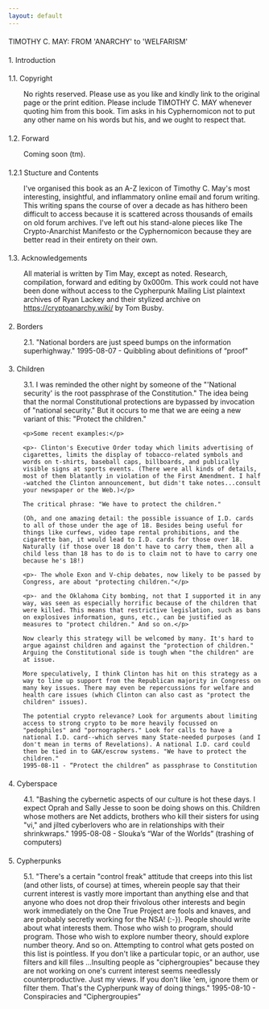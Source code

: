```yaml
---
layout: default
---
```


<style>h1,h2,h3,h4,h5,h6{font-weight:400;font-size:1em;border-bottom:none;}p{margin-left:30px;}</style>

# TIMOTHY C. MAY: FROM 'ANARCHY' to 'WELFARISM'

### 1. Introduction

### 1.1. Copyright

No rights reserved. Please use as you like and kindly link to the
original page or the print edition. Please include TIMOTHY C. MAY
whenever quoting him from this book. Tim asks in his Cyphernomicon
not to put any other name on his words but his, and we ought to
respect that.

### 1.2. Forward

Coming soon (tm).

### 1.2.1 Stucture and Contents

I've organised this book as an A-Z lexicon of Timothy C. May's most
interesting, insightful, and inflammatory online email and forum
writing. This writing spans the course of over a decade as has
hithero been difficult to access because it is scattered across
thousands of emails on old forum archives. I've left out his
stand-alone pieces like The Crypto-Anarchist Manifesto or the
Cyphernomicon because they are better read in their entirety on
  their own.

### 1.3. Acknowledgements 

All material is written by Tim May, except as noted. Research,
compilation, forward and editing by 0x000m. This work could not
have been done without access to the Cypherpunk Mailing List
plaintext archives of Ryan Lackey and their stylized archive on
  https://cryptoanarchy.wiki/ by Tom Busby.


### 2. Borders

   2.1. "National borders are just speed bumps on the information 
         superhighway." 
         1995-08-07 - Quibbling about definitions of “proof"            

### 3. Children

   3.1. I was reminded the other night by someone of the "'National 
        security' is the root passphrase of the Constitution." The idea 
        being that the normal Constitutional protections are bypassed by 
        invocation of "national security." But it occurs to me that we are
        eeing a new variant of this: "Protect the children."

        <p>Some recent examples:</p>

        <p>- Clinton's Executive Order today which limits advertising of 
        cigarettes, limits the display of tobacco-related symbols and 
        words on t-shirts, baseball caps, billboards, and publically 
        visible signs at sports events. (There were all kinds of details, 
        most of them blatantly in violation of the First Amendment. I half
        -watched the Clinton announcement, but didn't take notes...consult 
        your newspaper or the Web.)</p>

        The critical phrase: "We have to protect the children."

        (Oh, and one amazing detail: the possible issuance of I.D. cards 
        to all of those under the age of 18. Besides being useful for 
        things like curfews, video tape rental prohibitions, and the 
        cigarette ban, it would lead to I.D. cards for those over 18. 
        Naturally (if those over 18 don't have to carry them, then all a 
        child less than 18 has to do is to claim not to have to carry one
        because he's 18!)

        <p>- The whole Exon and V-chip debates, now likely to be passed by 
        Congress, are about "protecting children."</p>

        <p>- and the Oklahoma City bombing, not that I supported it in any 
        way, was seen as especially horrific because of the children that 
        were killed. This means that restrictive legislation, such as bans 
        on explosives information, guns, etc., can be justified as 
        measures to "protect children." And so on.</p>

        Now clearly this strategy will be welcomed by many. It's hard to 
        argue against children and against the "protection of children." 
        Arguing the Constitutional side is tough when "the children" are 
        at issue.

        More speculatively, I think Clinton has hit on this strategy as a 
        way to line up support from the Republican majority in Congress on 
        many key issues. There may even be repercussions for welfare and 
        health care issues (which Clinton can also cast as "protect the 
        children" issues).

        The potential crypto relevance? Look for arguments about limiting
        access to strong crypto to be more heavily focussed on 
        "pedophiles" and "pornographers." Look for calls to have a 
        national I.D. card--which serves many State-needed purposes (and I
        don't mean in terms of Revelations). A national I.D. card could 
        then be tied in to GAK/escrow systems. "We have to protect the 
        children." 
        1995-08-11 - “Protect the children” as passphrase to Constitution 

### 4. Cyberspace

   4.1. "Bashing the cybernetic aspects of our culture is hot these days. 
        I expect Oprah and Sally Jesse to soon be doing shows on this. 
        Children whose mothers are Net addicts, brothers who kill their 
        sisters for using "vi," and jilted cyberlovers who are in 
        relationships with their shrinkwraps."
        1995-08-08 - Slouka’s “War of the Worlds” (trashing of computers)

### 5. Cypherpunks

   5.1. "There's a certain "control freak" attitude that creeps into this 
        list (and other lists, of course) at times, wherein people say 
        that their current interest is vastly more important than anything 
        else and that anyone who does not drop their frivolous other 
        interests and begin work immediately on the One True Project are 
        fools and knaves, and are probably secretly working for the NSA! 
        (:-}). People should write about what interests them. Those who 
        wish to program, should program. Those who wish to explore number 
        theory, should explore number theory. And so on. Attempting to 
        control what gets posted on this list is pointless. If you don't 
        like a particular topic, or an author, use filters and kill files
        ...Insulting people as "ciphergroupies" because they are not 
        working on one's current interest seems needlessly 
        counterproductive. Just my views. If you don't like 'em, ignore 
        them or filter them. That's the Cypherpunk way of doing things." 
        1995-08-10 - Conspiracies and “Ciphergroupies”
	
